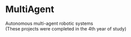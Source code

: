 # MultiAgent
Autonomous multi-agent robotic systems <br />
(These projects were completed in the 4th year of study)
